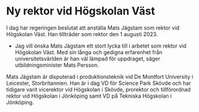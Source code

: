 # Ny rektor vid Högskolan Väst

I dag har regeringen beslutat att anställa Mats Jägstam som rektor vid Högskolan Väst. Han tillträder som rektor den 1 augusti 2023.

- Jag vill önska Mats Jägstam ett stort lycka till i arbetet som rektor vid Högskolan Väst. Med sin långa och gedigna erfarenhet från universitetsvärlden är han väl lämpad för uppdraget, säger utbildningsminister Mats Persson.

Mats Jägstam är disputerad i produktionsteknik vid De Montfort University i Leicester, Storbritannien. Han är i dag VD för Science Park Skövde och har tidigare varit vicerektor vid Högskolan i Skövde, prorektor och tillförordnad rektor vid Högskolan i Jönköping samt VD på Tekniska Högskolan i Jönköping.
